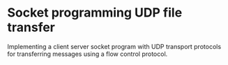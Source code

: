 # Socket programming UDP file transfer

Implementing a client server socket program with UDP transport protocols for transferring messages using a flow control protocol. 

